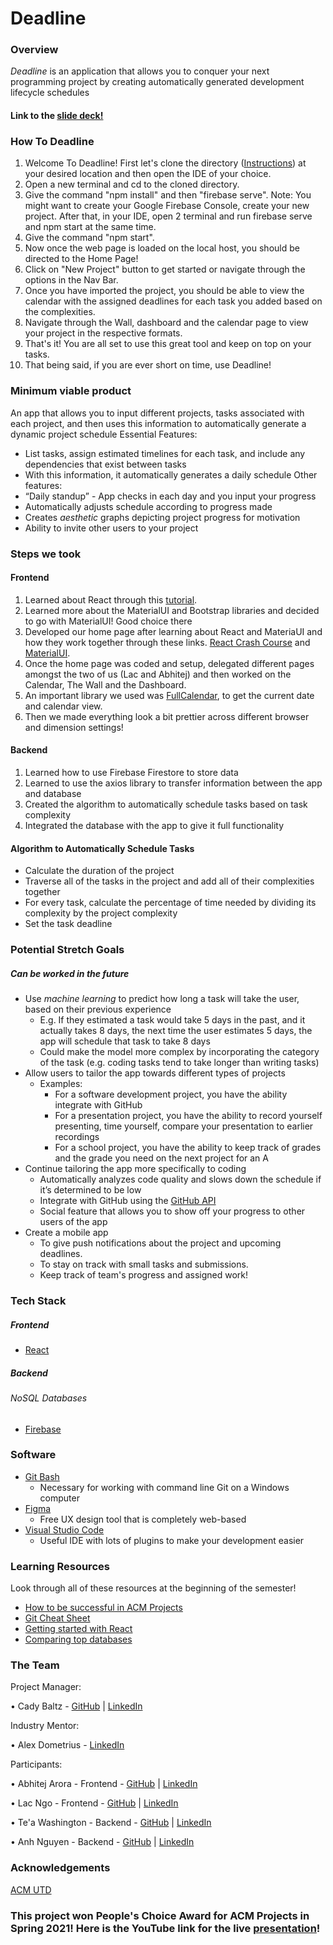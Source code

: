 # Deadline
### Overview
*Deadline* is an application that allows you to conquer your next programming project by creating automatically generated development lifecycle schedules

#### Link to the [slide deck!](https://docs.google.com/presentation/d/11xFU-2aWDOfYbO9vCmPWhxl9KrpGjMv8Ff68yU8WVog/edit?usp=sharing)

### How To Deadline
1. Welcome To Deadline! First let's clone the directory ([Instructions](https://docs.github.com/en/github/creating-cloning-and-archiving-repositories/cloning-a-repository)) at your desired location and then open the IDE of your choice.
2. Open a new terminal and cd to the cloned directory.
3. Give the command "npm install" and then "firebase serve". Note: You might want to create your Google Firebase Console, create your new project. After that, in your IDE, open 2 terminal and run firebase serve and npm start at the same time.
4. Give the command "npm start".
5. Now once the web page is loaded on the local host, you should be directed to the Home Page!
6. Click on "New Project" button to get started or navigate through the options in the Nav Bar.
7. Once you have imported the project, you should be able to view the calendar with the assigned deadlines for each task you added based on the complexities. 
8. Navigate through the Wall, dashboard and the calendar page to view your project in the respective formats.
9. That's it! You are all set to use this great tool and keep on top on your tasks.
10. That being said, if you are ever short on time, use Deadline!

### Minimum viable product
An app that allows you to input different projects, tasks associated with each project, and then uses this information to automatically generate a dynamic project schedule
Essential Features:
- List tasks, assign estimated timelines for each task, and include any dependencies that exist between tasks
- With this information, it automatically generates a daily schedule
  Other features:
- “Daily standup” - App checks in each day and you input your progress
- Automatically adjusts schedule according to progress made
- Creates *aesthetic* graphs depicting project progress for motivation
- Ability to invite other users to your project
### Steps we took

#### Frontend

1. Learned about React through this [tutorial](https://reactjs.org/tutorial/tutorial.html#setup-for-the-tutorial).
2. Learned more about the MaterialUI and Bootstrap libraries and decided to go with MaterialUI! Good choice there
3. Developed our home page after learning about React and MateriaUI and how they work together through these links. [React Crash Course](https://www.youtube.com/watch?v=w7ejDZ8SWv8&t=2420s) and [MaterialUI](https://www.youtube.com/watch?v=-XKaSCU0ZLM).
4. Once the home page was coded and setup, delegated different pages amongst the two of us (Lac and Abhitej) and then worked on the Calendar, The Wall and the Dashboard.
5. An important library we used was [FullCalendar](https://fullcalendar.io), to get the current date and calendar view.
6. Then we made everything look a bit prettier across different browser and dimension settings!

#### Backend
1. Learned how to use Firebase Firestore to store data
2. Learned to use the axios library to transfer information between the app and database
3. Created the algorithm to automatically schedule tasks based on task complexity
4. Integrated the database with the app to give it full functionality
#### Algorithm to Automatically Schedule Tasks
- Calculate the duration of the project
- Traverse all of the tasks in the project and add all of their complexities together
- For every task, calculate the percentage of time needed by dividing its complexity by the project complexity
- Set the task deadline

### Potential Stretch Goals
##### Can be worked in the future
- Use *machine learning* to predict how long a task will take the user, based on their previous experience
    - E.g. If they estimated a task would take 5 days in the past, and it actually takes 8 days, the next time the user estimates 5 days, the app will schedule that task to take 8 days
    - Could make the model more complex by incorporating the category of the task (e.g. coding tasks tend to take longer than writing tasks)
- Allow users to tailor the app towards different types of projects
    - Examples:
        - For a software development project, you have the ability integrate with GitHub
        - For a presentation project, you have the ability to record yourself presenting, time yourself, compare your presentation to earlier recordings
        - For a school project, you have the ability to keep track of grades and the grade you need on the next project for an A
- Continue tailoring the app more specifically to coding
    - Automatically analyzes code quality and slows down the schedule if it’s determined to be low
    - Integrate with GitHub using the [GitHub API](https://docs.github.com/en/free-pro-team@latest/rest)
    - Social feature that allows you to show off your progress to other users of the app
 - Create a mobile app
    - To give push notifications about the project and upcoming deadlines.
    - To stay on track with small tasks and submissions.
    - Keep track of team's progress and assigned work!
    
### Tech Stack
##### Frontend
- [React](https://reactjs.org/)
##### Backend
###### NoSQL Databases
- [Firebase](https://firebase.google.com/)
### Software
- [Git Bash](https://git-scm.com/downloads)
    - Necessary for working with command line Git on a Windows computer
- [Figma](https://www.figma.com/)
    - Free UX design tool that is completely web-based
- [Visual Studio Code](https://code.visualstudio.com/)
    - Useful IDE with lots of plugins to make your development easier
### Learning Resources
Look through all of these resources at the beginning of the semester!
- [How to be successful in ACM Projects](https://docs.google.com/document/d/18Zi3DrKG5e6g5Bojr8iqxIu6VIGl86YBSFlsnJnlM88/edit?usp=sharing)
-   [Git Cheat Sheet](https://education.github.com/git-cheat-sheet-education.pdf)
-	[Getting started with React](https://reactjs.org/docs/getting-started.html)
-	[Comparing top databases](https://dzone.com/articles/firebase-vs-mongodb-which-database-to-use-for-your)

### The Team

Project Manager: 

• Cady Baltz - [GitHub](https://github.com/cadybaltz) | [LinkedIn](https://www.linkedin.com/in/cadybaltz/)

Industry Mentor:

• Alex Dometrius - [LinkedIn](https://www.linkedin.com/in/alexdometrius/)

Participants:

• Abhitej Arora - Frontend - [GitHub](https://github.com/AbhitejArora) | [LinkedIn](https://www.linkedin.com/in/abhitejarora/)

• Lac Ngo - Frontend - [GitHub](https://github.com/lacjnhi) | [LinkedIn](https://www.linkedin.com/in/lacnhingo/)

• Te'a Washington - Backend - [GitHub](https://github.com/tewashi) | [LinkedIn](https://www.linkedin.com/in/te-a-washington-0b2b761b8/)

• Anh Nguyen - Backend - [GitHub](https://github.com/koisaai) | [LinkedIn](https://www.linkedin.com/in/anhnguyen1902/)

### Acknowledgements
[ACM UTD](https://www.acmutd.co/)

### This project won People's Choice Award for ACM Projects in Spring 2021! Here is the YouTube link for the live [presentation](https://youtu.be/uIPrAS7mQvc?t=4888)!
